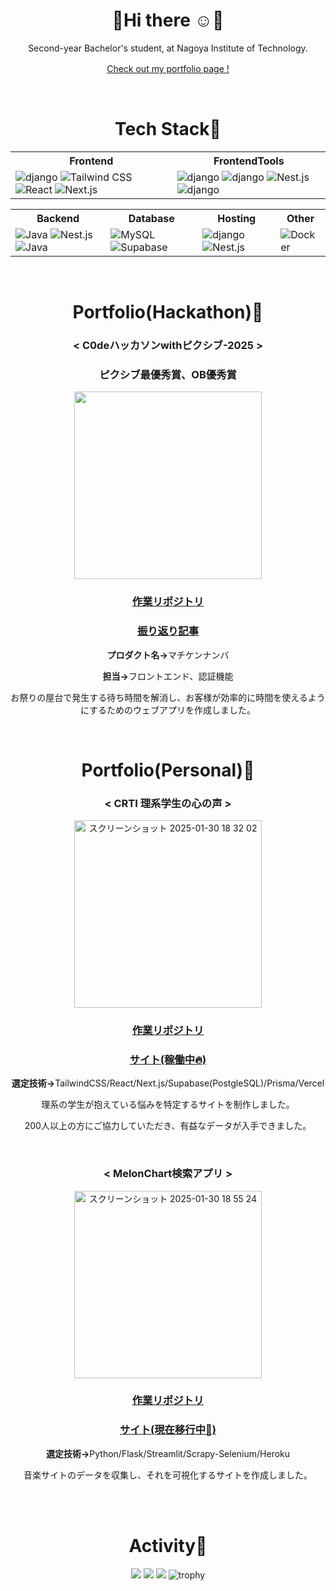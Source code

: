 <div align="center">
  
# 💐Hi there ☺️💐
Second-year Bachelor's student, at Nagoya Institute of Technology.

[Check out my portfolio page !](https://www.serendicode.com/)　

<br/>

# Tech Stack🔧
<table>
  <tr>
    <th>Frontend</th>
    <th>FrontendTools</th>
  </tr>
  <tr>
    <td>
        <img src="https://go-skill-icons.vercel.app/api/icons?i=typescript&theme=dark" alt="django">
      <img src="https://skillicons.dev/icons?i=tailwind" alt="Tailwind CSS">
      <img src="https://skillicons.dev/icons?i=react" alt="React">
      <img src="https://skillicons.dev/icons?i=nextjs" alt="Next.js">
    </td>
    <td>
      <img src="https://go-skill-icons.vercel.app/api/icons?i=shadcn&theme=dark" alt="django">
      <img src="https://go-skill-icons.vercel.app/api/icons?i=storybook&theme=dark" alt="django">
      <img src="https://skillicons.dev/icons?i=vitest" alt="Nest.js">
      <img src="https://go-skill-icons.vercel.app/api/icons?i=redux&theme=dark" alt="django">
    </td>
</table>

<table>
  <tr>
    <th>Backend</th>
    <th>Database</th>
    <th>Hosting</th>
    <th>Other</th>
  </tr>
  <tr>
        <td>
      <img src="https://go-skill-icons.vercel.app/api/icons?i=django&theme=dark" alt="Java">
      <img src="https://skillicons.dev/icons?i=nestjs" alt="Nest.js">
      <img src="https://go-skill-icons.vercel.app/api/icons?i=java&theme=dark" alt="Java">
    </td>
    <td>
      <img src="https://skillicons.dev/icons?i=mysql" alt="MySQL">
      <img src="https://skillicons.dev/icons?i=supabase" alt="Supabase">
    </td>
    <td>
      <img src="https://skillicons.dev/icons?i=vercel" alt="django">
      <img src="https://skillicons.dev/icons?i=aws" alt="Nest.js">
    </td>
    <td>
      <img src="https://skillicons.dev/icons?i=docker" alt="Docker">
    </td>
  </tr>
</table>



<br/>

# Portfolio(Hackathon)📗

### < C0deハッカソンwithピクシブ-2025 >

### ピクシブ最優秀賞、OB優秀賞

<img width="300px" src="https://qiita-image-store.s3.ap-northeast-1.amazonaws.com/0/3738967/4e6907b8-6524-b119-4f4a-bdbcb3c150ed.png">

### [作業リポジトリ](https://github.com/inukaki/MachikenNumber)　
### [振り返り記事](https://qiita.com/shima14142/items/de1c328d233a6248518a)


<p><strong>プロダクト名→</strong>マチケンナンバ</p>
<p><strong>担当→</strong>フロントエンド、認証機能</p>
<p>お祭りの屋台で発生する待ち時間を解消し、お客様が効率的に時間を使えるようにするためのウェブアプリを作成しました。</p>



<br/>

# Portfolio(Personal)📕

### < CRTI 理系学生の心の声 >

<img width="300px" alt="スクリーンショット 2025-01-30 18 32 02" src="https://github.com/user-attachments/assets/16965f8b-af65-4363-8a5e-49753d04e13e" />

### [作業リポジトリ](https://github.com/shimaf4979/my-worry-app2)　
### [サイト(稼働中🔥)](https://www.crti.jp/)


<p><strong>選定技術→</strong>TailwindCSS/React/Next.js/Supabase(PostgleSQL)/Prisma/Vercel</p>
<p>理系の学生が抱えている悩みを特定するサイトを制作しました。</p>
<p>200人以上の方にご協力していただき、有益なデータが入手できました。</p>

<br/>

### < MelonChart検索アプリ >


<img width="300px" alt="スクリーンショット 2025-01-30 18 55 24" src="https://github.com/user-attachments/assets/c4a37d51-14b1-48cd-886c-b230e4913ee9" />


### [作業リポジトリ](https://github.com/shimaf4979/my-worry-app)　
### [サイト(現在移行中🥲)](https://melonchart-faf8d1803931.herokuapp.com/)

<p><strong>選定技術→</strong>Python/Flask/Streamlit/Scrapy-Selenium/Heroku</p>
<p>音楽サイトのデータを収集し、それを可視化するサイトを作成しました。</p>

<br/>
<br/>


# Activity🏃
![](http://github-profile-summary-cards.vercel.app/api/cards/profile-details?username=shimaf4979&theme=dracula)
![](http://github-profile-summary-cards.vercel.app/api/cards/repos-per-language?username=shimaf4979&theme=dracula)
![](http://github-profile-summary-cards.vercel.app/api/cards/most-commit-language?username=shimaf4979&theme=dracula)
![trophy](https://github-profile-trophy.vercel.app/?username=Keichan15&theme=dracula)


</div>








<!--
**shimaf4979/shimaf4979** is a ✨ _special_ ✨ repository because its `README.md` (this file) appears on your GitHub profile.

Here are some ideas to get you started:

- 🔭 I’m currently working on ...
- 🌱 I’m currently learning ...
- 👯 I’m looking to collaborate on ...
- 🤔 I’m looking for help with ...
- 💬 Ask me about ...
- 📫 How to reach me: ...
- 😄 Pronouns: ...
- ⚡ Fun fact: ...
-->


<!--
## 得意分野

# Activity🏃
![](http://github-profile-summary-cards.vercel.app/api/cards/profile-details?username=shimaf4979&theme=dracula)
![](http://github-profile-summary-cards.vercel.app/api/cards/repos-per-language?username=shimaf4979&theme=dracula)
![](http://github-profile-summary-cards.vercel.app/api/cards/most-commit-language?username=shimaf4979&theme=dracula)
![trophy](https://github-profile-trophy.vercel.app/?username=Keichan15&theme=dracula)

![Vite](https://skillicons.dev/icons?i=ts)
![Tailwind CSS](https://skillicons.dev/icons?i=tailwind)
![Vite](https://skillicons.dev/icons?i=react)
![Next.js](https://skillicons.dev/icons?i=nextjs)

## 現在学習中

![d3](https://skillicons.dev/icons?i=php)
![Three.js](https://skillicons.dev/icons?i=threejs)
![Nest.js](https://skillicons.dev/icons?i=nestjs)
![My Skills](https://go-skill-icons.vercel.app/api/icons?i=java&theme=dark)



## その他
![Django](https://skillicons.dev/icons?i=django)
![MySQL](https://skillicons.dev/icons?i=mysql)
![Django](https://skillicons.dev/icons?i=supabase)
![Docker](https://skillicons.dev/icons?i=docker)
-->
